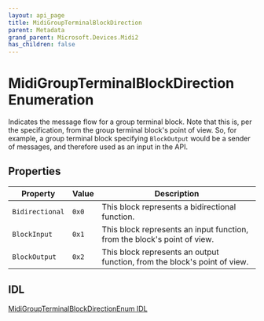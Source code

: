 ```yaml
---
layout: api_page
title: MidiGroupTerminalBlockDirection
parent: Metadata
grand_parent: Microsoft.Devices.Midi2
has_children: false
---
```


# MidiGroupTerminalBlockDirection Enumeration

Indicates the message flow for a group terminal block. Note that this is, per the specification, from the group terminal block's point of view. So, for example, a group terminal block specifying `BlockOutput` would be a sender of messages, and therefore used as an input in the API.

## Properties

| Property | Value | Description |
| -------- | ------- | ------ |
| `Bidirectional` | `0x0` | This block represents a bidirectional function. |
| `BlockInput` | `0x1` | This block represents an input function, from the block's point of view. |
| `BlockOutput` | `0x2` | This block represents an output function, from the block's point of view. |

## IDL

[MidiGroupTerminalBlockDirectionEnum IDL](https://github.com/microsoft/MIDI/blob/main/src/api/Client/Midi2Client/MidiGroupTerminalBlockDirectionEnum.idl)

